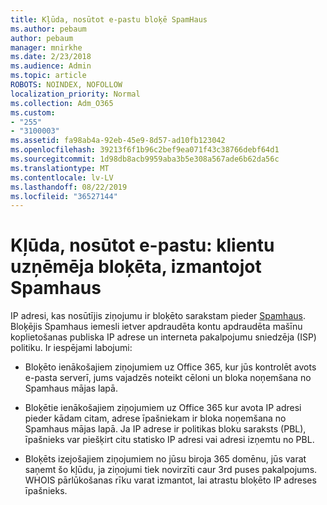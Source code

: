 ```yaml
---
title: Kļūda, nosūtot e-pastu bloķē SpamHaus
ms.author: pebaum
author: pebaum
manager: mnirkhe
ms.date: 2/23/2018
ms.audience: Admin
ms.topic: article
ROBOTS: NOINDEX, NOFOLLOW
localization_priority: Normal
ms.collection: Adm_O365
ms.custom:
- "255"
- "3100003"
ms.assetid: fa98ab4a-92eb-45e9-8d57-ad10fb123042
ms.openlocfilehash: 39213f6f1b96c2bef9ea071f43c38766debf64d1
ms.sourcegitcommit: 1d98db8acb9959aba3b5e308a567ade6b62da56c
ms.translationtype: MT
ms.contentlocale: lv-LV
ms.lasthandoff: 08/22/2019
ms.locfileid: "36527144"
---
```

# <a name="error-sending-email-client-host-blocked-using-spamhaus"></a>Kļūda, nosūtot e-pastu: klientu uzņēmēja bloķēta, izmantojot Spamhaus

IP adresi, kas nosūtījis ziņojumu ir bloķēto sarakstam pieder [Spamhaus](https://go.microsoft.com/fwlink/p/?linkid=123245). Bloķējis Spamhaus iemesli ietver apdraudēta kontu apdraudēta mašīnu koplietošanas publiska IP adrese un interneta pakalpojumu sniedzēja (ISP) politiku. Ir iespējami labojumi:
  
- Bloķēto ienākošajiem ziņojumiem uz Office 365, kur jūs kontrolēt avots e-pasta serverī, jums vajadzēs noteikt cēloni un bloka noņemšana no Spamhaus mājas lapā.

- Bloķētie ienākošajiem ziņojumiem uz Office 365 kur avota IP adresi pieder kādam citam, adrese īpašniekam ir bloka noņemšana no Spamhaus mājas lapā. Ja IP adrese ir politikas bloku saraksts (PBL), īpašnieks var piešķirt citu statisko IP adresi vai adresi izņemtu no PBL.

- Bloķēts izejošajiem ziņojumiem no jūsu biroja 365 domēnu, jūs varat saņemt šo kļūdu, ja ziņojumi tiek novirzīti caur 3rd puses pakalpojums. WHOIS pārlūkošanas rīku varat izmantot, lai atrastu bloķēto IP adreses īpašnieks.
